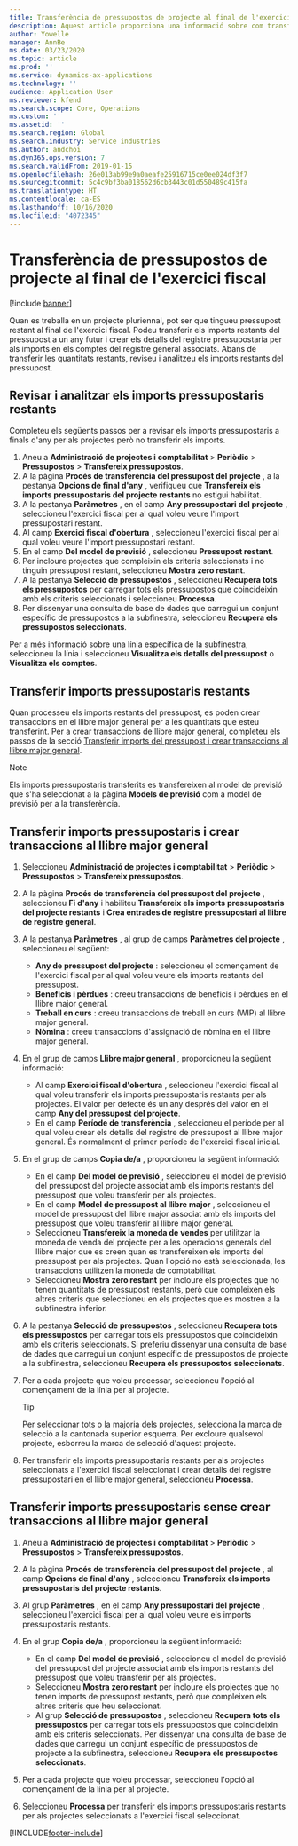 ```yaml
---
title: Transferència de pressupostos de projecte al final de l'exercici fiscal
description: Aquest article proporciona una informació sobre com transferir les quantitats restants del pressupost a anys futurs i crear detalls del registre pressupostari.
author: Yowelle
manager: AnnBe
ms.date: 03/23/2020
ms.topic: article
ms.prod: ''
ms.service: dynamics-ax-applications
ms.technology: ''
audience: Application User
ms.reviewer: kfend
ms.search.scope: Core, Operations
ms.custom: ''
ms.assetid: ''
ms.search.region: Global
ms.search.industry: Service industries
ms.author: andchoi
ms.dyn365.ops.version: 7
ms.search.validFrom: 2019-01-15
ms.openlocfilehash: 26e013ab99e9a0aeafe25916715ce0ee024df3f7
ms.sourcegitcommit: 5c4c9bf3ba018562d6cb3443c01d550489c415fa
ms.translationtype: HT
ms.contentlocale: ca-ES
ms.lasthandoff: 10/16/2020
ms.locfileid: "4072345"
---
```

# <a name="transfer-project-budgets-at-fiscal-year-end"></a>Transferència de pressupostos de projecte al final de l'exercici fiscal

[!include [banner](../includes/banner.md)]

Quan es treballa en un projecte pluriennal, pot ser que tingueu pressupost restant al final de l'exercici fiscal. Podeu transferir els imports restants del pressupost a un any futur i crear els detalls del registre pressupostaria per als imports en els comptes del registre general associats. Abans de transferir les quantitats restants, reviseu i analitzeu els imports restants del pressupost.

## <a name="review-and-analyze-remaining-budget-amounts"></a>Revisar i analitzar els imports pressupostaris restants

Completeu els següents passos per a revisar els imports pressupostaris a finals d'any per als projectes però no transferir els imports.

1. Aneu a **Administració de projectes i comptabilitat** > **Periòdic** > **Pressupostos** > **Transfereix pressupostos**. 
2. A la pàgina **Procés de transferència del pressupost del projecte** , a la pestanya **Opcions de final d'any** , verifiqueu que **Transfereix els imports pressupostaris del projecte restants** no estigui habilitat.
3. A la pestanya **Paràmetres** , en el camp **Any pressupostari del projecte** , seleccioneu l'exercici fiscal per al qual voleu veure l'import pressupostari restant. 
4. Al camp **Exercici fiscal d'obertura** , seleccioneu l'exercici fiscal per al qual voleu veure l'import pressupostari restant. 
5. En el camp **Del model de previsió** , seleccioneu **Pressupost restant**. 
6. Per incloure projectes que compleixin els criteris seleccionats i no tinguin pressupost restant, seleccioneu **Mostra zero restant**.  
7. A la pestanya **Selecció de pressupostos** , seleccioneu **Recupera tots els pressupostos** per carregar tots els pressupostos que coincideixin amb els criteris seleccionats i seleccioneu **Processa**. 
8. Per dissenyar una consulta de base de dades que carregui un conjunt específic de pressupostos a la subfinestra, seleccioneu **Recupera els pressupostos seleccionats**.

Per a més informació sobre una línia específica de la subfinestra, seleccioneu la línia i seleccioneu **Visualitza els detalls del pressupost** o **Visualitza els comptes**.

## <a name="carry-forward-remaining-budget-amounts"></a>Transferir imports pressupostaris restants 

Quan processeu els imports restants del pressupost, es poden crear transaccions en el llibre major general per a les quantitats que esteu transferint. Per a crear transaccions de llibre major general, completeu els passos de la secció [Transferir imports del pressupost i crear transaccions al llibre major general](#carry-forward). 

> [!NOTE]
> Els imports pressupostaris transferits es transfereixen al model de previsió que s'ha seleccionat a la pàgina **Models de previsió** com a model de previsió per a la transferència.  

## <a name="carry-forward-budget-amounts-and-create-general-ledger-transactions"></a><a name="carry-forward"></a>Transferir imports pressupostaris i crear transaccions al llibre major general

1.  Seleccioneu **Administració de projectes i comptabilitat** > **Periòdic** > **Pressupostos** > **Transfereix pressupostos**. 
2. A la pàgina **Procés de transferència del pressupost del projecte** , seleccioneu **Fi d'any** i habiliteu **Transfereix els imports pressupostaris del projecte restants** i **Crea entrades de registre pressupostari al llibre de registre general**. 
3. A la pestanya **Paràmetres** , al grup de camps **Paràmetres del projecte** , seleccioneu el següent:

   - **Any de pressupost del projecte** : seleccioneu el començament de l'exercici fiscal per al qual voleu veure els imports restants del pressupost. 
   - **Beneficis i pèrdues** : creeu transaccions de beneficis i pèrdues en el llibre major general. 
   -  **Treball en curs** : creeu transaccions de treball en curs (WIP) al llibre major general.
   -  **Nòmina** : creeu transaccions d'assignació de nòmina en el llibre major general. 

5. En el grup de camps **Llibre major general** , proporcioneu la següent informació: 

   - Al camp **Exercici fiscal d'obertura** , seleccioneu l'exercici fiscal al qual voleu transferir els imports pressupostaris restants per als projectes. El valor per defecte és un any després del valor en el camp **Any del pressupost del projecte**.
   -  En el camp **Període de transferència** , seleccioneu el període per al qual voleu crear els detalls del registre de pressupost al llibre major general. És normalment el primer període de l'exercici fiscal inicial.

6. En el grup de camps **Copia de/a** , proporcioneu la següent informació:

   - En el camp **Del model de previsió** , seleccioneu el model de previsió del pressupost del projecte associat amb els imports restants del pressupost que voleu transferir per als projectes. 
   - En el camp **Model de pressupost al llibre major** , seleccioneu el model de pressupost del llibre major associat amb els imports del pressupost que voleu transferir al llibre major general. 
   -  Seleccioneu **Transfereix la moneda de vendes** per utilitzar la moneda de venda del projecte per a les operacions generals del llibre major que es creen quan es transfereixen els imports del pressupost per als projectes. Quan l'opció no està seleccionada, les transaccions utilitzen la moneda de comptabilitat. 
   -  Seleccioneu **Mostra zero restant** per incloure els projectes que no tenen quantitats de pressupost restants, però que compleixen els altres criteris que seleccioneu en els projectes que es mostren a la subfinestra inferior.

7. A la pestanya **Selecció de pressupostos** , seleccioneu **Recupera tots els pressupostos** per carregar tots els pressupostos que coincideixin amb els criteris seleccionats. Si preferiu dissenyar una consulta de base de dades que carregui un conjunt específic de pressupostos de projecte a la subfinestra, seleccioneu **Recupera els pressupostos seleccionats**.
8. Per a cada projecte que voleu processar, seleccioneu l'opció al començament de la línia per al projecte.

    > [!TIP]
    > Per seleccionar tots o la majoria dels projectes, selecciona la marca de selecció a la cantonada superior esquerra. Per excloure qualsevol projecte, esborreu la marca de selecció d'aquest projecte.

9. Per transferir els imports pressupostaris restants per als projectes seleccionats a l'exercici fiscal seleccionat i crear detalls del registre pressupostari en el llibre major general, seleccioneu **Processa**.

## <a name="carry-forward-budget-amounts-without-creating-general-ledger-transactions"></a>Transferir imports pressupostaris sense crear transaccions al llibre major general

1. Aneu a **Administració de projectes i comptabilitat** > **Periòdic** > **Pressupostos** > **Transfereix pressupostos**.
2. A la pàgina **Procés de transferència del pressupost del projecte** , al camp **Opcions de final d'any** , seleccioneu **Transfereix els imports pressupostaris del projecte restants**.
3. Al grup **Paràmetres** , en el camp **Any pressupostari del projecte** , seleccioneu l'exercici fiscal per al qual voleu veure els imports pressupostaris restants.
4. En el grup **Copia de/a** , proporcioneu la següent informació:

   - En el camp **Del model de previsió** , seleccioneu el model de previsió del pressupost del projecte associat amb els imports restants del pressupost que voleu transferir per als projectes. 
   - Seleccioneu **Mostra zero restant** per incloure els projectes que no tenen imports de pressupost restants, però que compleixen els altres criteris que heu seleccionat.
   - Al grup **Selecció de pressupostos** , seleccioneu **Recupera tots els pressupostos** per carregar tots els pressupostos que coincideixin amb els criteris seleccionats. Per dissenyar una consulta de base de dades que carregui un conjunt específic de pressupostos de projecte a la subfinestra, seleccioneu **Recupera els pressupostos seleccionats**.

5. Per a cada projecte que voleu processar, seleccioneu l'opció al començament de la línia per al projecte. 
6. Seleccioneu **Processa** per transferir els imports pressupostaris restants per als projectes seleccionats a l'exercici fiscal seleccionat.



[!INCLUDE[footer-include](../includes/footer-banner.md)]